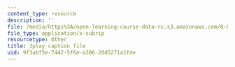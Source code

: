 ```yaml
---
content_type: resource
description: ''
file: /media/https%3A/open-learning-course-data-rc.s3.amazonaws.com/8-04-quantum-physics-i-spring-2013/9f3abf5e74425f6ea30620d5271a1fde_SZlnoxak4xM.vtt
file_type: application/x-subrip
resourcetype: Other
title: 3play caption file
uid: 9f3abf5e-7442-5f6e-a306-20d5271a1fde
---
```

